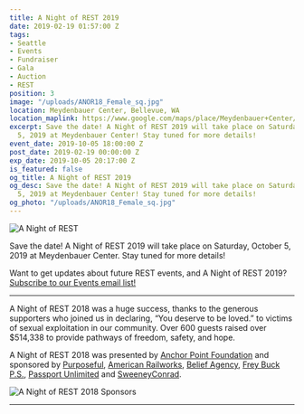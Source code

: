 ```yaml
---
title: A Night of REST 2019
date: 2019-02-19 01:57:00 Z
tags:
- Seattle
- Events
- Fundraiser
- Gala
- Auction
- REST
position: 3
image: "/uploads/ANOR18_Female_sq.jpg"
location: Meydenbauer Center, Bellevue, WA
location_maplink: https://www.google.com/maps/place/Meydenbauer+Center/@47.615916,-122.191856,15z/data=!4m2!3m1!1s0x0:0x36097b4fff1c20b9?sa=X&ved=0ahUKEwj3l5m93pTXAhXCKWMKHcV9ATYQ_BIIejAN
excerpt: Save the date! A Night of REST 2019 will take place on Saturday, October
  5, 2019 at Meydenbauer Center! Stay tuned for more details!
event_date: 2019-10-05 18:00:00 Z
post_date: 2019-02-19 00:00:00 Z
exp_date: 2019-10-05 20:17:00 Z
is_featured: false
og_title: A Night of REST 2019
og_desc: Save the date! A Night of REST 2019 will take place on Saturday, October
  5, 2019 at Meydenbauer Center! Stay tuned for more details!
og_photo: "/uploads/ANOR18_Female_sq.jpg"
---
```


![A Night of REST](/uploads/ANOR18_save-the-date_placeholder-800.jpg)

Save the date! A Night of REST 2019 will take place on Saturday, October 5, 2019 at Meydenbauer Center. Stay tuned for more details!

Want to get updates about future REST events, and A Night of REST 2019? [Subscribe to our Events email list!](https://visitor.r20.constantcontact.com/d.jsp?llr=et4yig8ab&p=oi&m=1128713191012&sit=8rzcsxylb&f=21fd9123-2729-4235-a30b-557dd4356d02)

***

A Night of REST 2018 was a huge success, thanks to the generous supporters who joined us in declaring, “You deserve to be loved.” to victims of sexual exploitation in our community. Over 600 guests raised over $514,338 to provide pathways of freedom, safety, and hope. 

A Night of REST 2018 was presented by [Anchor Point Foundation](https://www.anchorpointfoundation.org/) and sponsored by [Purposeful](https://www.purposeful.com/), [American Railworks](https://www.railworks.net/), [Belief Agency](https://beliefagency.com/), [Frey Buck P.S.](http://www.freybuck.com/), [Passport Unlimited](https://www.passportunlimited.com/) and [SweeneyConrad](https://www.sweeneyconrad.com/). 

![A Night of REST 2018 Sponsors](/uploads/REST_ANOR_Sponsors-Graphic_v2.jpg)

***